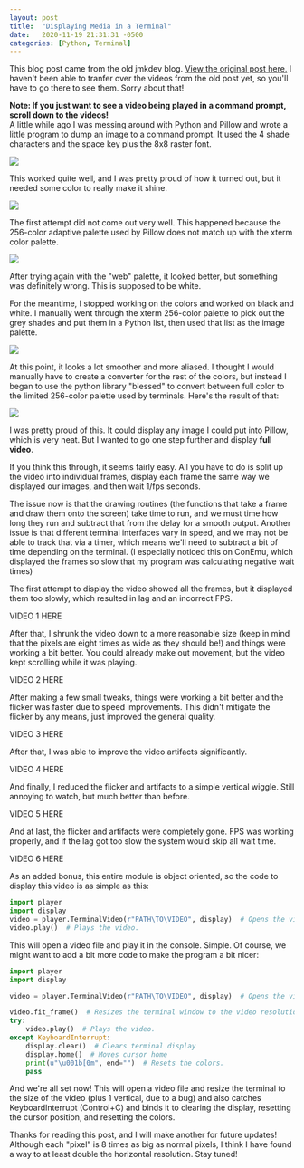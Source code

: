 ```yaml
---
layout: post
title:  "Displaying Media in a Terminal"
date:   2020-11-19 21:31:31 -0500
categories: [Python, Terminal] 
---
```


This blog post came from the old jmkdev blog. [View the original post here.](https://blog.jmksite.dev/2020/11/displaying-media-in-terminal.html)
I haven't been able to tranfer over the videos from the old post yet, so you'll have to go there to see them. Sorry about that!

**Note: If you just want to see a video being played in a command prompt, scroll down to the videos!**  
A little while ago I was messing around with Python and Pillow and wrote a little program to dump an image to a command prompt. It used the 4 shade characters and the space key plus the 8x8 raster font.

![](https://lh3.googleusercontent.com/-6hkRl4tYPEA/X7aNeKEg5aI/AAAAAAAAI_M/xBG8srENdjEG24NbkPZK6Q0Bata-pVJsgCLcBGAsYHQ/w299-h320/image.png)  

This worked quite well, and I was pretty proud of how it turned out, but it needed some color to really make it shine. 

![](https://lh3.googleusercontent.com/-oRmgO_80SYI/X7aN7XP2RKI/AAAAAAAAI_Y/wWZy_Q_A9poAR_3vr2c1-9ELgMj-e2T3QCLcBGAsYHQ/w311-h320/image.png)

The first attempt did not come out very well. This happened because the 256-color adaptive palette used by Pillow does not match up with the xterm color palette.

![](https://lh3.googleusercontent.com/-oRmgO_80SYI/X7aN7XP2RKI/AAAAAAAAI_Y/wWZy_Q_A9poAR_3vr2c1-9ELgMj-e2T3QCLcBGAsYHQ/w311-h320/image.png)

After trying again with the "web" palette, it looked better, but something was definitely wrong. This is supposed to be white.  

For the meantime, I stopped working on the colors and worked on black and white.
I manually went through the xterm 256-color palette to pick out the grey shades and put them in a Python list, then used that list as the image palette. 

![](https://lh3.googleusercontent.com/-F_VL2-iXn1w/X7aOYfVt8VI/AAAAAAAAI_o/3PkNMeninoMBlSsJ3hHQ8VNviJurkgrmwCLcBGAsYHQ/w311-h320/image.png)

At this point, it looks a lot smoother and more aliased. I thought I would manually have to create a converter for the rest of the colors, but instead I began to use the python library "blessed" to convert between full color to the limited 256-color palette used by terminals. Here's the result of that:

![](https://1.bp.blogspot.com/-RI5IILyf26Q/X7aQvcQpeHI/AAAAAAAAJAQ/Dlbd6Nx-Pt8LZBayJv6dO9WQvRsNu99mwCLcBGAsYHQ/w640-h637/pyimgterm.png)

I was pretty proud of this. It could display any image I could put into Pillow, which is very neat. But I wanted to go one step further and display __full video__.

If you think this through, it seems fairly easy. All you have to do is split up the video into individual frames, display each frame the same way we displayed our images, and then wait 1/fps seconds.  

The issue now is that the drawing routines (the functions that take a frame and draw them onto the screen) take time to run, and we must time how long they run and subtract that from the delay for a smooth output. Another issue is that different terminal interfaces vary in speed, and we may not be able to track that via a timer, which means we'll need to subtract a bit of time depending on the terminal. (I especially noticed this on ConEmu, which displayed the frames so slow that my program was calculating negative wait times)

The first attempt to display the video showed all the frames, but it displayed them too slowly, which resulted in lag and an incorrect FPS. 

VIDEO 1 HERE

After that, I shrunk the video down to a more reasonable size (keep in mind that the pixels are eight times as wide as they should be!) and things were working a bit better. You could already make out movement, but the video kept scrolling while it was playing.

VIDEO 2 HERE

After making a few small tweaks, things were working a bit better and the flicker was faster due to speed improvements. This didn't mitigate the flicker by any means, just improved the general quality.

VIDEO 3 HERE 

After that, I was able to improve the video artifacts significantly.

VIDEO 4 HERE

And finally, I reduced the flicker and artifacts to a simple vertical wiggle. Still annoying to watch, but much better than before.

VIDEO 5 HERE

And at last, the flicker and artifacts were completely gone. FPS was working properly, and if the lag got too slow the system would skip all wait time.

VIDEO 6 HERE

As an added bonus, this entire module is object oriented, so the code to display this video is as simple as this:

```py
import player
import display
video = player.TerminalVideo(r"PATH\TO\VIDEO", display)  # Opens the video.
video.play()  # Plays the video.
```

This will open a video file and play it in the console. Simple.
Of course, we might want to add a bit more code to make the program a bit nicer:

```py
import player
import display

video = player.TerminalVideo(r"PATH\TO\VIDEO", display)  # Opens the video.

video.fit_frame()  # Resizes the terminal window to the video resolution.
try:
    video.play()  # Plays the video.
except KeyboardInterrupt:
    display.clear()  # Clears terminal display
    display.home()  # Moves cursor home
    print(u"\u001b[0m", end="")  # Resets the colors.
    pass
```

And we're all set now!
This will open a video file and resize the terminal to the size of the video (plus 1 vertical, due to a bug) and also catches KeyboardInterrupt (Control+C) and binds it to clearing the display, resetting the cursor position, and resetting the colors.

Thanks for reading this post, and I will make another for future updates! Although each "pixel" is 8 times as big as normal pixels, I think I have found a way to at least double the horizontal resolution. Stay tuned!

